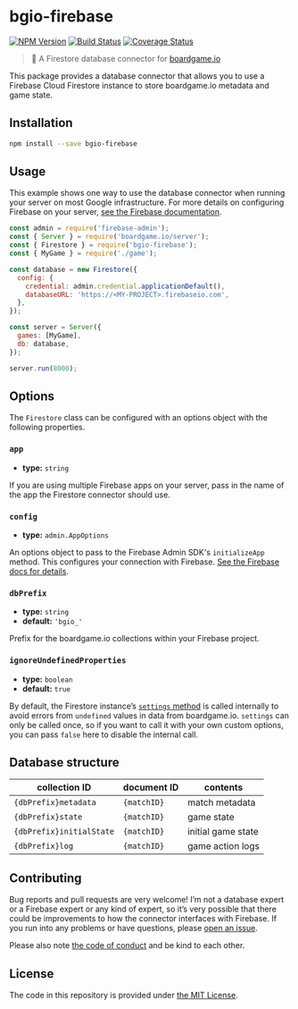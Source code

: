 # bgio-firebase

[![NPM Version](https://img.shields.io/npm/v/bgio-firebase?logo=firebase)](https://www.npmjs.com/package/bgio-firebase)
[![Build Status](https://travis-ci.com/delucis/bgio-firebase.svg?branch=latest)](https://travis-ci.com/delucis/bgio-firebase)
[![Coverage Status](https://coveralls.io/repos/github/delucis/bgio-firebase/badge.svg?branch=latest)](https://coveralls.io/github/delucis/bgio-firebase?branch=latest)

>  🔌 A Firestore database connector for [boardgame.io][bgio]

This package provides a database connector that allows you to use a Firebase Cloud Firestore instance to store boardgame.io metadata and game state.


## Installation

```sh
npm install --save bgio-firebase
```


## Usage

This example shows one way to use the database connector when running your server on most Google infrastructure. For more details on configuring Firebase on your server, [see the Firebase documentation][fbsetup].

```js
const admin = require('firebase-admin');
const { Server } = require('boardgame.io/server');
const { Firestore } = require('bgio-firebase');
const { MyGame } = require('./game');

const database = new Firestore({
  config: {
    credential: admin.credential.applicationDefault(),
    databaseURL: 'https://<MY-PROJECT>.firebaseio.com',
  },
});

const server = Server({
  games: [MyGame],
  db: database,
});

server.run(8000);
```


## Options

The `Firestore` class can be configured with an options object with the following properties.

### `app`

- **type:** `string`

If you are using multiple Firebase apps on your server, pass in the name of the app the Firestore connector should use.

### `config`

- **type:** `admin.AppOptions`

An options object to pass to the Firebase Admin SDK's `initializeApp` method. This configures your connection with Firebase. [See the Firebase docs for details][appopts].

### `dbPrefix`

- **type:** `string`
- **default:** `'bgio_'`

Prefix for the boardgame.io collections within your Firebase project.

### `ignoreUndefinedProperties`

- **type:** `boolean`
- **default:** `true`

By default, the Firestore instance’s [`settings` method][settings] is called
internally to avoid errors from `undefined` values in data from boardgame.io.
`settings` can only be called once, so if you want to call it with your own
custom options, you can pass `false` here to disable the internal call.


## Database structure

collection ID            | document ID | contents
-------------------------|-------------|-------------------
`{dbPrefix}metadata`     | `{matchID}` | match metadata
`{dbPrefix}state`        | `{matchID}` | game state
`{dbPrefix}initialState` | `{matchID}` | initial game state
`{dbPrefix}log`          | `{matchID}` | game action logs


## Contributing

Bug reports and pull requests are very welcome! I’m not a database expert or a Firebase expert or any kind of expert, so it’s very possible that there could be improvements to how the connector interfaces with Firebase. If you run into any problems or have questions, please [open an issue][newissue].

Please also note [the code of conduct][COC] and be kind to each other.


## License

The code in this repository is provided under [the MIT License][license].


[bgio]: https://boardgame.io/
[fbsetup]: https://firebase.google.com/docs/admin/setup#node.js
[appopts]: https://firebase.google.com/docs/reference/admin/node/admin.AppOptions
[settings]: https://googleapis.dev/nodejs/firestore/latest/Firestore.html#settings
[newissue]: https://github.com/delucis/bgio-firebase/issues/new/choose
[COC]: CODE_OF_CONDUCT.md
[license]: LICENSE
